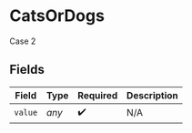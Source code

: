 # CatsOrDogs

Case 2


## Fields

| Field              | Type               | Required           | Description        |
| ------------------ | ------------------ | ------------------ | ------------------ |
| `value`            | *any*              | :heavy_check_mark: | N/A                |
